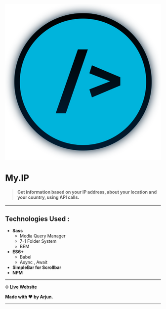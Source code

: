 ![Logo](./public/favicon.svg)

# My.IP

> #### Get information based on your IP address, about your location and your country, using API calls.

---

## Technologies Used :

- **Sass**
  - Media Query Manager
  - 7-1 Folder System
  - BEM
- **ES6+**
  - Babel
  - Async , Await
- **SimpleBar for Scrollbar**
- **NPM**

---

:globe_with_meridians:  **[Live Website](ipapp.netlify.com)**

**Made with :heart: by Arjun.**

***